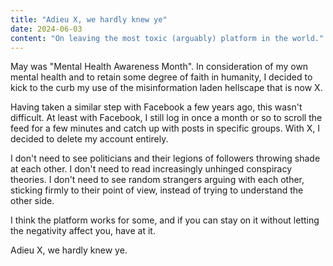 ```yaml
---
title: "Adieu X, we hardly knew ye"
date: 2024-06-03
content: "On leaving the most toxic (arguably) platform in the world."
---
```

May was "Mental Health Awareness Month". In consideration of my own mental health and to retain some degree of faith in humanity, I decided to kick to the curb my use of the misinformation laden hellscape that is now X. 

Having taken a similar step with Facebook a few years ago, this wasn't difficult. At least with Facebook, I still log in once a month or so to scroll the feed for a few minutes and catch up with posts in specific groups. With X, I decided to delete my account entirely. 

I don't need to see politicians and their legions of followers throwing shade at each other.
I don't need to read increasingly unhinged conspiracy theories.
I don't need to see random strangers arguing with each other, sticking firmly to their point of view, instead of trying to understand the other side.

I think the platform works for some, and if you can stay on it without letting the negativity affect you, have at it.

Adieu X, we hardly knew ye.
